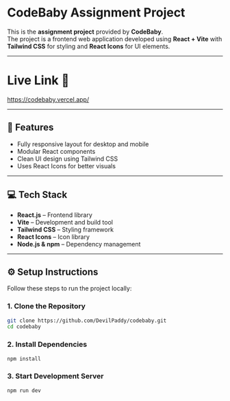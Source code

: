 # CodeBaby Assignment Project

This is the **assignment project** provided by **CodeBaby**.  
The project is a frontend web application developed using **React + Vite** with **Tailwind CSS** for styling and **React Icons** for UI elements.  

---
# Live Link 🚀
https://codebaby.vercel.app/

---

## 🔹 Features

- Fully responsive layout for desktop and mobile
- Modular React components
- Clean UI design using Tailwind CSS
- Uses React Icons for better visuals

---

## 💻 Tech Stack

- **React.js** – Frontend library  
- **Vite** – Development and build tool  
- **Tailwind CSS** – Styling framework  
- **React Icons** – Icon library  
- **Node.js & npm** – Dependency management

---

## ⚙️ Setup Instructions

Follow these steps to run the project locally:

### 1. Clone the Repository
```bash
git clone https://github.com/DevilPaddy/codebaby.git
cd codebaby
```
### 2. Install Dependencies
```bash
npm install
```
### 3. Start Development Server
```bash
npm run dev
```
